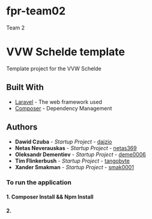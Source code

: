 # fpr-team02
Team 2

# VVW Schelde template

Template project for the VVW Schelde

## Built With

* [Laravel](https://laravel.com/docs/) - The web framework used
* [Composer](https://getcomposer.org/) - Dependency Management

## Authors

* **Dawid Czuba** - *Startup Project* - [dajzio](https://github.com/dajzio)
* **Netas Neverauskas** - *Startup Project* - [netas369](https://github.com/netas369)
* **Oleksandr Dementiev** - *Startup Project* - [deme0006](https://github.com/deme0006)
* **Tim Flinkerbush** - *Startup Project* - [tangobyte](https://github.com/tangobyte)
* **Xander Smakman** - *Startup Project* - [smak0001](https://github.com/smak0001)

### To run the application
#### 1. Composer Install && Npm Install
#### 2. 
